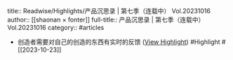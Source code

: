 title:: Readwise/Highlights/产品沉思录 | 第七季（连载中） Vol.20231016
author:: [[shaonan × fonter]]
full-title:: 产品沉思录 | 第七季（连载中） Vol.20231016
category:: #articles
- 创造者需要对自己的创造的东西有实时的反馈 ([View Highlight](https://read.readwise.io/read/01hdd6x9t6crhextc4yzkpb44m)) #Highlight #[[2023-10-23]]